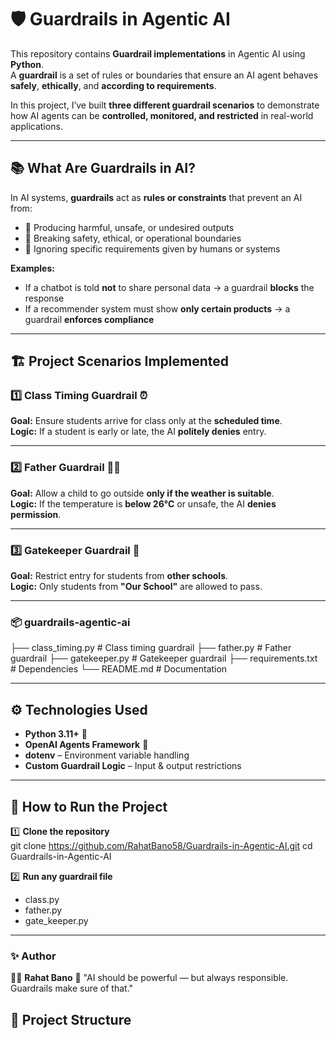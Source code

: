 # 🛡️ Guardrails in Agentic AI

This repository contains **Guardrail implementations** in Agentic AI using **Python**.  
A **guardrail** is a set of rules or boundaries that ensure an AI agent behaves **safely**, **ethically**, and **according to requirements**.  

In this project, I’ve built **three different guardrail scenarios** to demonstrate how AI agents can be **controlled, monitored, and restricted** in real-world applications.

---

## 📚 What Are Guardrails in AI?

In AI systems, **guardrails** act as **rules or constraints** that prevent an AI from:

- 🚫 Producing harmful, unsafe, or undesired outputs  
- 🚫 Breaking safety, ethical, or operational boundaries  
- 🚫 Ignoring specific requirements given by humans or systems  

**Examples:**
- If a chatbot is told **not** to share personal data → a guardrail **blocks** the response  
- If a recommender system must show **only certain products** → a guardrail **enforces compliance**

---

## 🏗 Project Scenarios Implemented

### 1️⃣ Class Timing Guardrail ⏰
**Goal:** Ensure students arrive for class only at the **scheduled time**.  
**Logic:** If a student is early or late, the AI **politely denies** entry.

---

### 2️⃣ Father Guardrail 👨‍👦
**Goal:** Allow a child to go outside **only if the weather is suitable**.  
**Logic:** If the temperature is **below 26°C** or unsafe, the AI **denies permission**.

---

### 3️⃣ Gatekeeper Guardrail 🚪
**Goal:** Restrict entry for students from **other schools**.  
**Logic:** Only students from **"Our School"** are allowed to pass.

---

### 📦 guardrails-agentic-ai
├── class_timing.py # Class timing guardrail
├── father.py # Father guardrail
├── gatekeeper.py # Gatekeeper guardrail
├── requirements.txt # Dependencies
└── README.md # Documentation

---

## ⚙️ Technologies Used

- **Python 3.11+** 🐍  
- **OpenAI Agents Framework** 🤖  
- **dotenv** – Environment variable handling  
- **Custom Guardrail Logic** – Input & output restrictions  

---

## 🚀 How to Run the Project

1️⃣ **Clone the repository**  
git clone https://github.com/RahatBano58/Guardrails-in-Agentic-AI.git
cd Guardrails-in-Agentic-AI

2️⃣ **Run any guardrail file**
- class.py
- father.py
- gate_keeper.py

---

### ✨ Author
👩‍💻 **Rahat Bano** 💬 "AI should be powerful — but always responsible. Guardrails make sure of that."

## 📂 Project Structure

